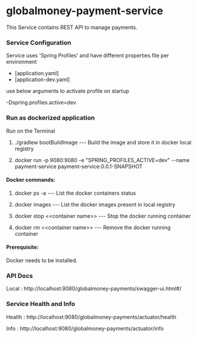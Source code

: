 # globalmoney-payment-service

This Service contains REST API to manage payments.

### Service Configuration

Service uses 'Spring Profiles' and have different properties file per environment

- [application.yaml]
- [application-dev.yaml]

use below arguments to activate profile on startup

-Dspring.profiles.active=dev

### Run as dockerized application
Run on the Terminal
1. ./gradlew bootBuildImage   --- Build the image and store it in docker local registry

2. docker run -p 9080:9080 -e "SPRING_PROFILES_ACTIVE=dev" --name payment-service payment-service:0.0.1-SNAPSHOT 

#### Docker commands:
1. docker ps -a  --- List the docker containers status

2. docker images --- List the docker images present in local registry

3. docker stop <\<container name>> --- Stop the docker running container

4. docker rm <\<container name>> --- Remove the docker running container

#### Prerequisite:
Docker needs to be installed.

### API Docs
 Local : http://localhost:9080/globalmoney-payments/swagger-ui.html#/
 
### Service Health and Info

Health : http://localhost:9080/globalmoney-payments/actuator/health

Info : http://localhost:9080/globalmoney-payments/actuator/info

